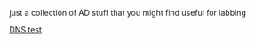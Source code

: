 just a collection of AD stuff that you might find useful for labbing

[DNS test]([https://website-name.com](https://github.com/VietTheBarbarian/AD/blob/main/Quick%20Notes.one%20(On%201-4-2024)/000_DNS%20standalone%20lab.md)https://github.com/VietTheBarbarian/AD/blob/main/Quick%20Notes.one%20(On%201-4-2024)/000_DNS%20standalone%20lab.md 'DNS')
